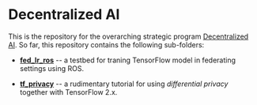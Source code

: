 # Decentralized AI

This is the repository for the overarching strategic program [Decentralized AI](https://www.ai.se/en/projects-9/decentralized-ai). So far, this repository contains the following sub-folders:

* [__fed_lr_ros__](https://github.com/aidotse/DecentralizedAI/tree/main/fed_lr_ros) -- a testbed for traning TensorFlow model in federating settings using ROS.

* [__tf_privacy__](https://github.com/aidotse/DecentralizedAI/tree/main/tf_privacy) -- a rudimentary tutorial for using _differential privacy_ together with TensorFlow 2.x.
